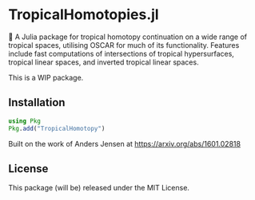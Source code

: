 # TropicalHomotopies.jl
🚀 A Julia package for tropical homotopy continuation on a wide range of tropical spaces, utilising OSCAR for much of its functionality. Features include fast computations of intersections of tropical hypersurfaces, tropical linear spaces, and inverted tropical linear spaces.

This is a WIP package. 

## Installation
```julia
using Pkg
Pkg.add("TropicalHomotopy")
```
Built on the work of Anders Jensen at https://arxiv.org/abs/1601.02818

## License
This package (will be) released under the MIT License.
